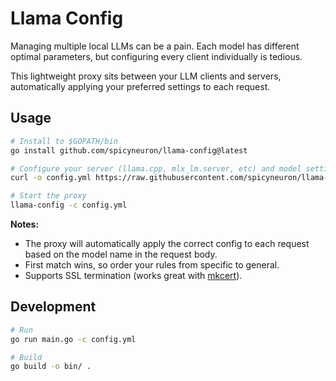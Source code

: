 # Llama Config

Managing multiple local LLMs can be a pain. Each model has different optimal parameters, but configuring every client individually is tedious.

This lightweight proxy sits between your LLM clients and servers, automatically applying your preferred settings to each request.

## Usage

```sh
# Install to $GOPATH/bin
go install github.com/spicyneuron/llama-config@latest

# Configure your server (llama.cpp, mlx_lm.server, etc) and model settings
curl -o config.yml https://raw.githubusercontent.com/spicyneuron/llama-config/main/example.config.yml

# Start the proxy
llama-config -c config.yml
```

**Notes:**

- The proxy will automatically apply the correct config to each request based on the model name in the request body.
- First match wins, so order your rules from specific to general.
- Supports SSL termination (works great with [mkcert](https://github.com/FiloSottile/mkcert)).

## Development

```sh
# Run
go run main.go -c config.yml

# Build
go build -o bin/ .
```